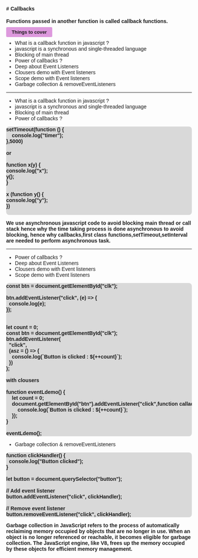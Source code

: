 <!-- styles -->

<style>
    * {
        font-family:sans-serif;
    }
    .highlight-normal {
        padding-inline:15px;
        padding-block:6px;
        background-color:#d9d;
        border-radius:3px;
        font-weight:700;
    }
    .highlight-em {
         padding-inline:10px;
        background-color:#cdfab6;
        border-radius:3px;
        font-weight:700;
    }
    .sub-heading {
        font-size:0.8rem
    }

    .code-example {
        font-weight:700;
         background-color:#d9d9d9; border-radius:8px;
    }

    .nothing {
        padding:10px;
    }
</style>

#### # Callbacks

**Functions passed in another function is called callback functions.**

<span class="highlight-normal sub-heading">Things to cover</span>

- What is a callback function in javascript ?
- javascript is a synchronous and single-threaded language
- Blocking of main thread
- Power of callbacks ?
- Deep about Event Listeners
- Clousers demo with Event listeners
- Scope demo with Event listeners
- Garbage collection & removeEventListeners

---

- What is a callback function in javascript ?
- javascript is a synchronous and single-threaded language
- Blocking of main thread
- Power of callbacks ?
<pre class="code-example">
setTimeout(function () {
    console.log("timer");
},5000)

or

function x(y) {
console.log("x");
y();
}

x (function y() {
console.log("y");
})

</pre>

**We use asynchronous javascript code to avoid blocking main thread or call stack hence why the time taking process is done asynchronous to avoid blocking, hence why callbacks,first class functions,setTimeout,setInterval are needed to perform asynchronous task.**

---

- Power of callbacks ?
- Deep about Event Listeners
- Clousers demo with Event listeners
- Scope demo with Event listeners

<pre class="code-example">
const btn = document.getElementById("clk");

btn.addEventListener("click", (e) => {
  console.log(e);
});


let count = 0;
const btn = document.getElementById("clk");
btn.addEventListener(
  "click",
  (asz = () => {
    console.log(`Button is clicked : ${++count}`);
  })
);

with clousers 

function eventLdemo() {
    let count = 0;
    document.getElementById("btn").addEventListener("click",function callack() {
        console.log(`Button is clicked : ${++count}`);
    });
}

eventLdemo();
</pre>

- Garbage collection & removeEventListeners

<pre class="code-example">
function clickHandler() {
  console.log("Button clicked");
}

let button = document.querySelector("button");

// Add event listener
button.addEventListener("click", clickHandler);

// Remove event listener
button.removeEventListener("click", clickHandler);
</pre>

**Garbage collection in JavaScript refers to the process of automatically reclaiming memory occupied by objects that are no longer in use. When an object is no longer referenced or reachable, it becomes eligible for garbage collection. The JavaScript engine, like V8, frees up the memory occupied by these objects for efficient memory management.**
